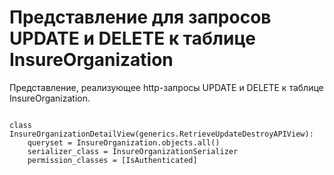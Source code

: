 <h1>Представление для запросов UPDATE и DELETE к таблице InsureOrganization</h1>
<p>Представление, реализующее http-запросы UPDATE и DELETE к таблице InsureOrganization.</p>
<pre>
<code>
class InsureOrganizationDetailView(generics.RetrieveUpdateDestroyAPIView):
    queryset = InsureOrganization.objects.all()
    serializer_class = InsureOrganizationSerializer
    permission_classes = [IsAuthenticated]
</code>
</pre>